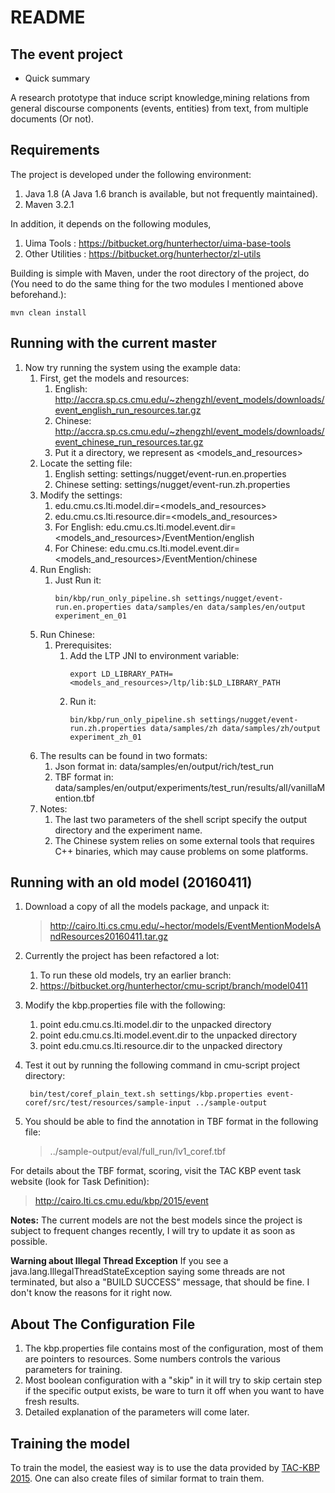 # README #

The event project
-----------------

 - Quick summary

A research prototype that induce script knowledge,mining relations from general discourse components (events, entities) from text, from multiple documents (Or not).

Requirements
----------
The project is developed under the following environment:

1. Java 1.8  (A Java 1.6 branch is available, but not frequently maintained).
2. Maven 3.2.1

In addition, it depends on the following modules,

1. Uima Tools : https://bitbucket.org/hunterhector/uima-base-tools
2. Other Utilities : https://bitbucket.org/hunterhector/zl-utils

Building is simple with Maven, under the root directory of the project, do (You need to do the same thing for the two modules I mentioned above beforehand.):

```
mvn clean install
```
    
Running with the current master
----------

1. Now try running the system using the example data:
    1. First, get the models and resources:
        1. English: http://accra.sp.cs.cmu.edu/~zhengzhl/event_models/downloads/event_english_run_resources.tar.gz
        1. Chinese: http://accra.sp.cs.cmu.edu/~zhengzhl/event_models/downloads/event_chinese_run_resources.tar.gz
        1. Put it a directory, we represent as <models_and_resources>
    1. Locate the setting file: 
        1. English setting: settings/nugget/event-run.en.properties
        1. Chinese setting: settings/nugget/event-run.zh.properties
    1. Modify the settings:
        1. edu.cmu.cs.lti.model.dir=<models_and_resources>
        1. edu.cmu.cs.lti.resource.dir=<models_and_resources>
        1. For English: edu.cmu.cs.lti.model.event.dir=<models_and_resources>/EventMention/english
        1. For Chinese: edu.cmu.cs.lti.model.event.dir=<models_and_resources>/EventMention/chinese
    1. Run English:
        1. Just Run it:
            ```
            bin/kbp/run_only_pipeline.sh settings/nugget/event-run.en.properties data/samples/en data/samples/en/output experiment_en_01
            ```           
    1. Run Chinese:
        1. Prerequisites:
            1. Add the LTP JNI to environment variable:
                ```
                export LD_LIBRARY_PATH=<models_and_resources>/ltp/lib:$LD_LIBRARY_PATH
                ```               
            1. Run it:                          
                ```
                bin/kbp/run_only_pipeline.sh settings/nugget/event-run.zh.properties data/samples/zh data/samples/zh/output experiment_zh_01
                ```
    1. The results can be found in two formats:
        1. Json format in: data/samples/en/output/rich/test_run
        1. TBF format in: data/samples/en/output/experiments/test_run/results/all/vanillaMention.tbf
    1. Notes:
        1. The last two parameters of the shell script specify the output directory and the experiment name.
        1. The Chinese system relies on some external tools that requires C++ binaries, which may cause problems on some platforms.
  

Running with an old model (20160411)
----------
1. Download a copy of all the models package, and unpack it: 
   > http://cairo.lti.cs.cmu.edu/~hector/models/EventMentionModelsAndResources20160411.tar.gz
1. Currently the project has been refactored a lot:
    1. To run these old models, try an earlier branch:
    1. https://bitbucket.org/hunterhector/cmu-script/branch/model0411
1. Modify the kbp.properties file with the following:
    1. point edu.cmu.cs.lti.model.dir to the unpacked directory
    2. point edu.cmu.cs.lti.model.event.dir to the unpacked directory
    3. point edu.cmu.cs.lti.resource.dir to the unpacked directory
1. Test it out by running the following command in cmu-script project directory:

        bin/test/coref_plain_text.sh settings/kbp.properties event-coref/src/test/resources/sample-input ../sample-output
    
1. You should be able to find the annotation in TBF format in the following file:
   > ../sample-output/eval/full_run/lv1_coref.tbf

For details about the TBF format, scoring, visit the TAC KBP event task website (look for Task Definition):
   > http://cairo.lti.cs.cmu.edu/kbp/2015/event
   
**Notes:**
    The current models are not the best models since the project is subject to frequent changes recently, I will try to update it as soon as possible.

**Warning about Illegal Thread Exception**
If you see a java.lang.IllegalThreadStateException saying some threads are not terminated, but also a "BUILD SUCCESS" message, that should be fine. I don't know the reasons for it right now.

About The Configuration File
----------
1. The kbp.properties file contains most of the configuration, most of them are pointers to resources. Some numbers controls the various parameters for training.
2. Most boolean configuration with a "skip" in it will try to skip certain step if the specific output exists, be ware to turn it off when you want to have fresh results.
3. Detailed explanation of the parameters will come later.


Training the model
----------
To train the model, the easiest way is to use the data provided by [TAC-KBP 2015](http://www.nist.gov/tac/2015/KBP/data.html). One can also create files of similar format to train them.
